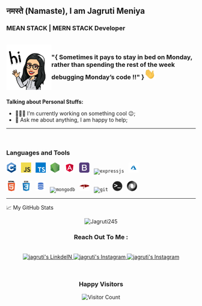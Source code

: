 

## नमस्ते (Namaste), I am Jagruti Meniya
<h3>MEAN STACK | MERN STACK Developer </h3> 

<br>
<img align="left" width="120" height="120" alt="Jagruti" src="Stuff/hi.png"/>

<h3>"{
  Sometimes it pays to stay in bed on Monday, rather than spending the rest of the week debugging Monday’s code !!"
  }<img src="https://raw.githubusercontent.com/ABSphreak/ABSphreak/master/gifs/Hi.gif" width="30px"></h3>

<br>
<!--<p align="left">
  <samp>
I'm Javascript Full Stack Web developer from Gujarat, INDIA.
I love building web applications & discussing new product ideas.
  </samp>-->
  
  **Talking about Personal Stuffs:**

- 👨🏽‍💻 I’m currently working on something cool :wink:;
- 💬 Ask me about anything, I am happy to help;

 </p>
<hr>

<br>

<h3> Languages and Tools </h3>
<p>

<code><img height="27" src="https://raw.githubusercontent.com/github/explore/80688e429a7d4ef2fca1e82350fe8e3517d3494d/topics/cpp/cpp.png" alt="cpp"></code><span>&nbsp;&nbsp;</span>
<code><img height="27" src="https://raw.githubusercontent.com/github/explore/80688e429a7d4ef2fca1e82350fe8e3517d3494d/topics/javascript/javascript.png" alt="javascript"></code><span>&nbsp;&nbsp;</span>
<code><img height="27" src="https://raw.githubusercontent.com/github/explore/80688e429a7d4ef2fca1e82350fe8e3517d3494d/topics/typescript/typescript.png" alt="typescript"></code><span>&nbsp;&nbsp;</span>
<code><img height="27" src="https://raw.githubusercontent.com/github/explore/80688e429a7d4ef2fca1e82350fe8e3517d3494d/topics/nodejs/nodejs.png" alt="nodejs"></code><span>&nbsp;&nbsp;</span>
<code><img height="27" src="https://raw.githubusercontent.com/github/explore/80688e429a7d4ef2fca1e82350fe8e3517d3494d/topics/angular/angular.png" alt="angular"></code><span>&nbsp;&nbsp;</span>
<code><img height="27" src="https://raw.githubusercontent.com/github/explore/80688e429a7d4ef2fca1e82350fe8e3517d3494d/topics/bootstrap/bootstrap.png" alt="bootstrap"></code><span>&nbsp;&nbsp;</span>
<code><img height="27" src="https://devicons.github.io/devicon/devicon.git/icons/express/express-original.svg" alt="expressjs"></code><span>&nbsp;&nbsp;</span>
<code><img height="27" src="https://raw.githubusercontent.com/github/explore/80688e429a7d4ef2fca1e82350fe8e3517d3494d/topics/azure/azure.png" alt="azure"></code><span>&nbsp;&nbsp;</span>
<br>
<br>
<code><img height="27" src="https://raw.githubusercontent.com/github/explore/80688e429a7d4ef2fca1e82350fe8e3517d3494d/topics/html/html.png" alt="html"></code><span>&nbsp;&nbsp;</span>
<code><img height="27" src="https://raw.githubusercontent.com/github/explore/80688e429a7d4ef2fca1e82350fe8e3517d3494d/topics/css/css.png" alt="css"></code><span>&nbsp;&nbsp;</span>
<code><img height="27" src="https://raw.githubusercontent.com/github/explore/80688e429a7d4ef2fca1e82350fe8e3517d3494d/topics/sql/sql.png" alt="sql"></code><span>&nbsp;&nbsp;</span>
<code><img height="27" src="https://encrypted-tbn0.gstatic.com/images?q=tbn%3AANd9GcSTTzPAw-55ssm1Im594xYZ9eRQu2JylrkYLg&usqp=CAU" alt="mongodb"></code><span>&nbsp;&nbsp;</span>
<code><img height="27" src="https://raw.githubusercontent.com/github/explore/80688e429a7d4ef2fca1e82350fe8e3517d3494d/topics/mongoose/mongoose.png" alt="mongoose"></code><span>&nbsp;&nbsp;</span>
<code><img height="27" src="https://devicons.github.io/devicon/devicon.git/icons/git/git-original.svg" alt="git"></code><span>&nbsp;&nbsp;</span>
<code><img height="27" src="https://raw.githubusercontent.com/github/explore/80688e429a7d4ef2fca1e82350fe8e3517d3494d/topics/terminal/terminal.png" alt="terminal"></code><span>&nbsp;&nbsp;</span>
<code><img height="27" src="https://raw.githubusercontent.com/github/explore/80688e429a7d4ef2fca1e82350fe8e3517d3494d/topics/json/json.png" alt="json"></code><span>&nbsp;&nbsp;</span>
</p>

<hr>

📈 My GitHub Stats

<p align="center"> <img src="https://github-readme-stats.vercel.app/api?username=Jagruti245&show_icons=true&theme=gotham" alt="Jagruti245" />
<br>
  
<div align="center">

<h3>Reach Out To Me :</h3>
<p>
<br/>
<a href="https://www.linkedin.com/in/jagruti-meniya/">
  <img alt="jagruti's LinkdeIN" width="35px" src="https://image.flaticon.com/icons/svg/2111/2111465.svg" />
</a>
<a href="https://www.instagram.com/jagruti_meniya/">
  <img alt="jagruti's Instagram" width="35px" src="https://image.flaticon.com/icons/svg/2111/2111421.svg" />
</a>
 <a href="mailto:jagrutimeniya245@gmail.com">
  <img alt="jagruti's Instagram" width="35px" src="https://www.flaticon.com/svg/static/icons/svg/324/324123.svg" />
</a>
</p>

<br>
<h3>Happy Visitors</h3>

![Visitor Count](https://profile-counter.glitch.me/Jagruti245/count.svg)
</div>

